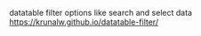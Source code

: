 datatable filter options like search and select data<br>
https://krunalw.github.io/datatable-filter/
